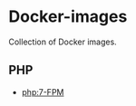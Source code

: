 # Docker-images

Collection of Docker images.

## PHP
* [php:7-FPM](https://hub.docker.com/r/magiccyril/php/)
